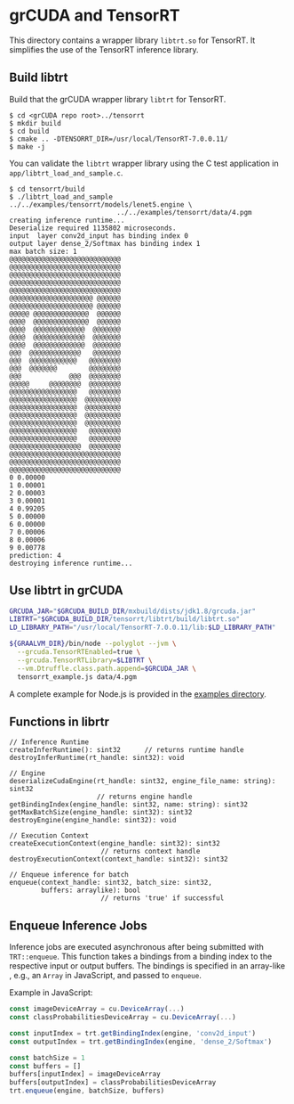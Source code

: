 # grCUDA and TensorRT

This directory contains a wrapper library `libtrt.so` for TensorRT.
It simplifies the use of the TensorRT inference library.

## Build libtrt

Build that the grCUDA wrapper library `libtrt` for TensorRT.

```console
$ cd <grCUDA repo root>../tensorrt
$ mkdir build
$ cd build
$ cmake .. -DTENSORRT_DIR=/usr/local/TensorRT-7.0.0.11/
$ make -j
```

You can validate the `libtrt` wrapper library using the C test
application in `app/libtrt_load_and_sample.c`.

```console
$ cd tensorrt/build
$ ./libtrt_load_and_sample ../../examples/tensorrt/models/lenet5.engine \
                           ../../examples/tensorrt/data/4.pgm
creating inference runtime...
Deserialize required 1135802 microseconds.
input  layer conv2d_input has binding index 0
output layer dense_2/Softmax has binding index 1
max batch size: 1
@@@@@@@@@@@@@@@@@@@@@@@@@@@@
@@@@@@@@@@@@@@@@@@@@@@@@@@@@
@@@@@@@@@@@@@@@@@@@@@@@@@@@@
@@@@@@@@@@@@@@@@@@@@@@@@@@@@
@@@@@@@@@@@@@@@@@@@@@@@@@@@@
@@@@@@@@@@@@@@@@@@@@@ @@@@@@
@@@@@@@@@@@@@@@@@@@@@ @@@@@@
@@@@@ @@@@@@@@@@@@@@  @@@@@@
@@@@  @@@@@@@@@@@@@@  @@@@@@
@@@@  @@@@@@@@@@@@@  @@@@@@@
@@@@  @@@@@@@@@@@@@  @@@@@@@
@@@@  @@@@@@@@@@@@@  @@@@@@@
@@@  @@@@@@@@@@@@@   @@@@@@@
@@@  @@@@@@@@@@@@   @@@@@@@@
@@@  @@@@@@@        @@@@@@@@
@@@            @@@  @@@@@@@@
@@@@@     @@@@@@@@  @@@@@@@@
@@@@@@@@@@@@@@@@@   @@@@@@@@
@@@@@@@@@@@@@@@@@  @@@@@@@@@
@@@@@@@@@@@@@@@@@  @@@@@@@@@
@@@@@@@@@@@@@@@@@  @@@@@@@@@
@@@@@@@@@@@@@@@@@  @@@@@@@@@
@@@@@@@@@@@@@@@@@   @@@@@@@@
@@@@@@@@@@@@@@@@@   @@@@@@@@
@@@@@@@@@@@@@@@@@@  @@@@@@@@
@@@@@@@@@@@@@@@@@@@@@@@@@@@@
@@@@@@@@@@@@@@@@@@@@@@@@@@@@
@@@@@@@@@@@@@@@@@@@@@@@@@@@@
0 0.00000
1 0.00001
2 0.00003
3 0.00001
4 0.99205
5 0.00000
6 0.00000
7 0.00006
8 0.00006
9 0.00778
prediction: 4
destroying inference runtime...
```

## Use libtrt in grCUDA

```bash
GRCUDA_JAR="$GRCUDA_BUILD_DIR/mxbuild/dists/jdk1.8/grcuda.jar"
LIBTRT="$GRCUDA_BUILD_DIR/tensorrt/libtrt/build/libtrt.so"
LD_LIBRARY_PATH="/usr/local/TensorRT-7.0.0.11/lib:$LD_LIBRARY_PATH"

${GRAALVM_DIR}/bin/node --polyglot --jvm \
  --grcuda.TensorRTEnabled=true \
  --grcuda.TensorRTLibrary=$LIBTRT \
  --vm.Dtruffle.class.path.append=$GRCUDA_JAR \
  tensorrt_example.js data/4.pgm
```

A complete example for Node.js is provided in the [examples directory](../examples/tensorrt/README.md).

## Functions in librtr

```text
// Inference Runtime
createInferRuntime(): sint32      // returns runtime handle
destroyInferRuntime(rt_handle: sint32): void

// Engine
deserializeCudaEngine(rt_handle: sint32, engine_file_name: string): sint32
                      // returns engine handle
getBindingIndex(engine_handle: sint32, name: string): sint32
getMaxBatchSize(engine_handle: sint32): sint32
destroyEngine(engine_handle: sint32): void

// Execution Context
createExecutionContext(engine_handle: sint32): sint32
                       // returns context handle
destroyExecutionContext(context_handle: sint32): sint32

// Enqueue inference for batch
enqueue(context_handle: sint32, batch_size: sint32,
        buffers: arraylike): bool
                       // returns 'true' if successful
```

## Enqueue Inference Jobs

Inference jobs are executed asynchronous after being submitted
with `TRT::enqueue`. This function takes a bindings from a binding
index to the respective input or output buffers.
The bindings is specified in an array-like , e.g.,
an `Array` in JavaScript, and passed to `enqueue`.

Example in JavaScript:

```javascript
const imageDeviceArray = cu.DeviceArray(...)
const classProbabilitiesDeviceArray = cu.DeviceArray(...)

const inputIndex = trt.getBindingIndex(engine, 'conv2d_input')
const outputIndex = trt.getBindingIndex(engine, 'dense_2/Softmax')

const batchSize = 1
const buffers = []
buffers[inputIndex] = imageDeviceArray
buffers[outputIndex] = classProbabilitiesDeviceArray
trt.enqueue(engine, batchSize, buffers)
```
